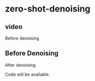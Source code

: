 # zero-shot-denoising

## video
Before denoising
## Before Denoising


After denoising

Code will be available.
